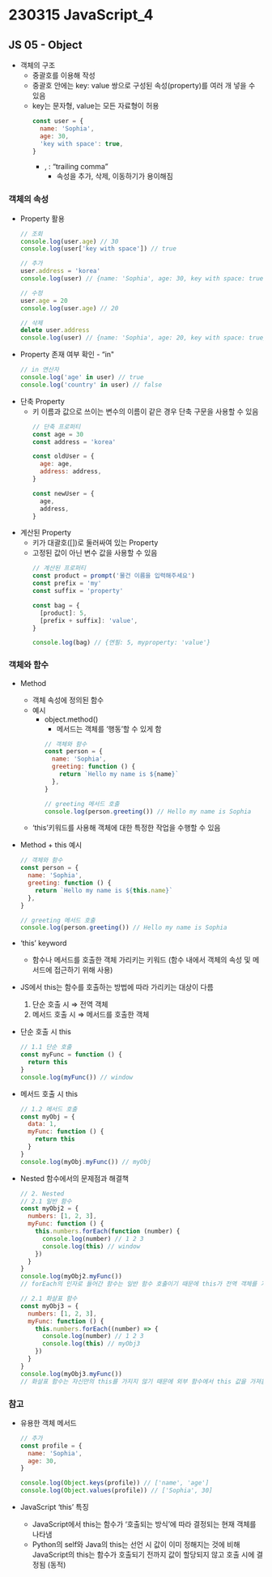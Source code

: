 # 230315 JavaScript_4

## JS 05 - Object

- 객체의 구조
  - 중괄호를 이용해 작성
  - 중괄호 안에는 key: value 쌍으로 구성된 속성(property)를 여러 개 넣을 수 있음
  - key는 문자형, value는 모든 자료형이 허용
    ```js
    const user = {
      name: 'Sophia',
      age: 30,
      'key with space': true,
    }
      ```
    - , : “trailing comma”
      - 속성을 추가, 삭제, 이동하기가 용이해짐

### 객체의 속성
- Property 활용
  ```js
  // 조회
  console.log(user.age) // 30
  console.log(user['key with space']) // true
  
  // 추가
  user.address = 'korea'
  console.log(user) // {name: 'Sophia', age: 30, key with space: true, address: 'korea'}
  
  // 수정
  user.age = 20
  console.log(user.age) // 20
  
  // 삭제
  delete user.address
  console.log(user) // {name: 'Sophia', age: 20, key with space: true}
  ```
- Property 존재 여부 확인 - “in"
  ```js
  // in 연산자
  console.log('age' in user) // true
  console.log('country' in user) // false
  ```
- 단축 Property
  - 키 이름과 값으로 쓰이는 변수의 이름이 같은 경우 단축 구문을 사용할 수 있음 
    ```js
    // 단축 프로퍼티
    const age = 30
    const address = 'korea'
    
    const oldUser = {
      age: age,
      address: address,
    }
    
    const newUser = {
      age,
      address,
    }
    ```
- 계산된 Property
  - 키가 대괄호([])로 둘러싸여 있는 Property
  - 고정된 값이 아닌 변수 값을 사용할 수 있음
    ```js
    // 계산된 프로퍼티
    const product = prompt('물건 이름을 입력해주세요')
    const prefix = 'my'
    const suffix = 'property'
    
    const bag = {
      [product]: 5,
      [prefix + suffix]: 'value',
    }
    
    console.log(bag) // {연필: 5, myproperty: 'value'}
    ```

### 객체와 함수
- Method
  - 객체 속성에 정의된 함수
  - 예시
    - object.method()
      - 메서드는 객체를 ‘행동’할 수 있게 함
      ```js
      // 객체와 함수
      const person = {
        name: 'Sophia',
        greeting: function () {
          return `Hello my name is ${name}`
        },
      }
      
      // greeting 메서드 호출
      console.log(person.greeting()) // Hello my name is Sophia
      ```       
  - ‘this’키워드를 사용해 객체에 대한 특정한 작업을 수행할 수 있음

- Method + this 예시
  ```js
  // 객체와 함수
  const person = {
    name: 'Sophia',
    greeting: function () {
      return `Hello my name is ${this.name}`
    },
  }
  
  // greeting 메서드 호출
  console.log(person.greeting()) // Hello my name is Sophia
  ```
- ‘this’ keyword
  - 함수나 메서드를 호출한 객체 가리키는 키워드 (함수 내에서 객체의 속성 및 메서드에 접근하기 위해 사용)

- JS에서 this는 함수를 호출하는 방법에 따라 가리키는 대상이 다름
  1. 단순 호출 시 ⇒ 전역 객체
  2. 메서드 호출 시 ⇒ 메서드를 호출한 객체

- 단순 호출 시 this
  ```js
  // 1.1 단순 호출
  const myFunc = function () {
    return this
  }
  console.log(myFunc()) // window
  ```

- 메서드 호출 시 this
  ```js
  // 1.2 메서드 호출
  const myObj = {
    data: 1,
    myFunc: function () {
      return this
    }
  }
  console.log(myObj.myFunc()) // myObj
  ```

- Nested 함수에서의 문제점과 해결책
  ```js
  // 2. Nested
  // 2.1 일반 함수
  const myObj2 = {
    numbers: [1, 2, 3],
    myFunc: function () {
      this.numbers.forEach(function (number) {
        console.log(number) // 1 2 3
        console.log(this) // window
      })
    }
  }
  console.log(myObj2.myFunc())
  // forEach의 인자로 들어간 함수는 일반 함수 호출이기 때문에 this가 전역 객체를 가리킴 
  
  // 2.1 화살표 함수
  const myObj3 = {
    numbers: [1, 2, 3],
    myFunc: function () {
      this.numbers.forEach((number) => {
        console.log(number) // 1 2 3
        console.log(this) // myObj3
      })
    }
  }
  console.log(myObj3.myFunc())
  // 화살표 함수는 자신만의 this를 가지지 않기 때문에 외부 함수에서 this 값을 가져옴 
  ```

### 참고
- 유용한 객체 메서드
  ```js
  // 추가
  const profile = {
    name: 'Sophia',
    age: 30,
  }
  
  console.log(Object.keys(profile)) // ['name', 'age']
  console.log(Object.values(profile)) // ['Sophia', 30]
  ```
  
- JavaScript ‘this’ 특징
  - JavaScript에서 this는 함수가 ‘호출되는 방식’에 따라 결정되는 현재 객체를 나타냄
  - Python의 self와 Java의 this는 선언 시 값이 이미 정해지는 것에 비해 JavaScript의 this는 함수가 호출되기 전까지 값이 할당되지 않고 호출 시에 결정됨 (동적)